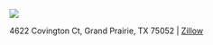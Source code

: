 
![](https://photos.zillowstatic.com/fp/e0a63264add83f889193d504c4005f24-cc_ft_1536.webp)

4622 Covington Ct, Grand Prairie, TX 75052 | [Zillow](https://www.zillow.com/homedetails/4622-Covington-Ct-Grand-Prairie-TX-75052/29207135_zpid/)